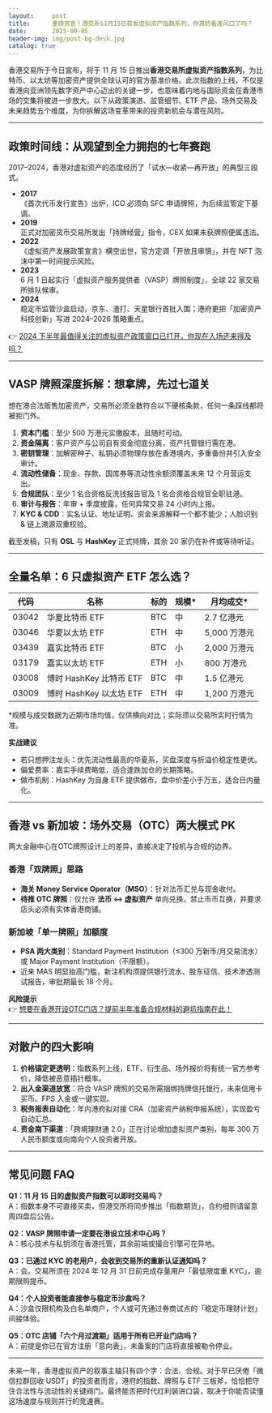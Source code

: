 ```yaml
---
layout:     post
title:      重磅官宣！港交所11月15日首发虚拟资产指数系列，你真的看准风口了吗？
date:       2025-09-05
header-img: img/post-bg-desk.jpg
catalog: true
---
```


香港交易所于今日宣布，将于 11 月 15 日推出**香港交易所虚拟资产指数系列**，为比特币、以太坊等加密资产提供全球认可的官方基准价格。此次指数的上线，不仅是香港向亚洲领先数字资产中心迈出的关键一步，也意味着内地与国际资金在香港市场的交集将被进一步放大。以下从政策演进、监管细节、ETF 产品、场外交易及未来趋势五个维度，为你拆解这场变革带来的投资新机会与潜在风险。

---

## 政策时间线：从观望到全力拥抱的七年赛跑

2017–2024，香港对虚拟资产的态度经历了「试水—收紧—再开放」的典型三段式。

- **2017**  
  《首次代币发行宣告》出炉，ICO 必须向 SFC 申请牌照，为后续监管定下基调。  
- **2019**  
  正式对加密货币交易所发出「持牌经营」指令，CEX 如果未获牌照便属违法。  
- **2022**  
  《虚拟资产发展政策宣言》横空出世，官方定调「开放且审慎」，并在 NFT 泡沫中第一时间提示风险。  
- **2023**  
  6 月 1 日起实行「虚拟资产服务提供者（VASP）牌照制度」，全球 22 家交易所排队候审。  
- **2024**  
  稳定币监管沙盒启动，京东、渣打、天星银行首批入围；港府更把「加密资产科技创新」写进 2024–2026 策略重点。

👉 [2024 下半年最值得关注的虚拟资产政策窗口已打开，你现在入场还来得及吗？](https://okxdog.com/)

---

## VASP 牌照深度拆解：想拿牌，先过七道关

想在港合法贩售加密资产，交易所必须全数符合以下硬核条款，任何一条踩线都将被拒门外。

1. **资本门槛**：至少 500 万港元实缴股本，且随时可动。  
2. **资金隔离**：客户资产与公司自有资金彻底分离，资产托管银行需在港。  
3. **密钥管理**：加解密种子、私钥必须物理存放在香港境内，多重备份并引入安全审计。  
4. **流动性储备**：现金、存款、国库券等流动性余额须覆盖未来 12 个月营运支出。  
5. **合规团队**：至少 1 名合资格反洗钱报告官及 1 名合资格合规官全职驻港。  
6. **审计与报告**：年审 + 季度披露，任何异常交易 24 小时内上报。  
7. **KYC & CDD**：实名认证、地址证明、资金来源解释一个都不能少；人脸识别 & 链上溯源双重校验。

截至发稿，只有 **OSL** 与 **HashKey** 正式持牌，其余 20 家仍在补件或等待听证。

---

## 全量名单：6 只虚拟资产 ETF 怎么选？

| 代码 | 名称 | 标的 | 规模\* | 月均成交\* |
|---|---|---|---|---|
| 03042 | 华夏比特币 ETF | BTC | 中 | 2.7 亿港元 |
| 03046 | 华夏以太坊 ETF | ETH | 中 | 5,000 万港元 |
| 03439 | 嘉实比特币 ETF | BTC | 小 | 2,000 万港元 |
| 03179 | 嘉实以太坊 ETF | ETH | 小 | 800 万港元 |
| 03008 | 博时 HashKey 比特币 ETF | BTC | 中 | 1.5 亿港元 |
| 03009 | 博时 HashKey 以太坊 ETF | ETH | 中 | 1,200 万港元 |

\*规模与成交数据为近期市场均值，仅供横向对比；实际须以交易所实时行情为准。

**实战建议**  
- 若只想押注龙头：优先流动性最高的华夏系，买盘深度与折溢价稳定性更优。  
- 偏爱费率：嘉实手续费略低，适合逢跌加仓的长期策略。  
- 做市机制：HashKey 为自身 ETF 提供做市，盘中价差小于万五，适合日内量化。

---

## 香港 vs 新加坡：场外交易（OTC）两大模式 PK

两大金融中心在OTC牌照设计上的差异，直接决定了投机与合规的边界。

### 香港「双牌照」思路  
- **海关 Money Service Operator（MSO）**：针对法币汇兑与现金收付。  
- **待推 OTC 牌照**：仅允许 **法币 ↔ 虚拟资产** 单向兑换，禁止币币互换，并要求店头必须有实体香港商铺。

### 新加坡「单一牌照」加额度  
- **PSA 两大类别**：Standard Payment Institution（≤300 万新币/月交易流水）或 Major Payment Institution（不限额）。  
- 近来 MAS 明显抬高门槛，新注机构须提供银行流水、股东征信、技术渗透测试报告，审批期最长 18 个月。

**风险提示**  
👉 [想要在香港开设OTC门店？提前半年准备合规材料的避坑指南在此！](https://okxdog.com/)

---

## 对散户的四大影响

1. **价格锚定更透明**：指数系列上线，ETF、衍生品、场外报价将有统一官方参考价，降低被恶意插针概率。  
2. **出入金渠道放宽**：符合 VASP 牌照的交易所需捆绑持牌信托银行，未来信用卡买币、FPS 入金或一键实现。  
3. **税务报表自动化**：年内港府拟对接 CRA（加密资产纳税申报系统），实现盈亏自动汇总。  
4. **资金南下渠道**：「跨境理财通 2.0」正在讨论增加虚拟资产类别，每年 300 万人民币额度或向南向个人投资者开放。

---

## 常见问题 FAQ

**Q1：11 月 15 日的虚拟资产指数可以即时交易吗？**  
A：指数本身不可直接买卖，但港交所将同步推出「指数期货」，合约细则请留意周四盘后公告。  

**Q2：VASP 牌照申请一定要在港设立技术中心吗？**  
A：核心技术与私钥须在香港托管，其余前端或撮合引擎可在异地。  

**Q3：已通过 KYC 的老用户，会收到交易所的重新认证通知吗？**  
A：会。交易所须在 2024 年 12 月 31 日前完成存量用户「最低限度重 KYC」，逾期限购提币。  

**Q4：个人投资者能直接参与稳定币沙盒吗？**  
A：沙盒仅限机构及白名单商户，个人或可先通过券商试点的「稳定币理财计划」间接体验。  

**Q5：OTC 店铺「六个月过渡期」适用于所有已开业门店吗？**  
A：前提是你已在官方注册「意向表」，未备案的门店将直接被勒令停业。  

---

未来一年，香港虚拟资产的叙事主轴只有四个字：合法、合规。对于早已厌倦「微信拉群回收 USDT」的投资者而言，港府的指数、牌照与 ETF 三板斧，恰恰把守住合法性与流动性的关键阀门。最终能否把时代红利装进口袋，取决于你能否读懂这场速度与规则并行的竞速赛。